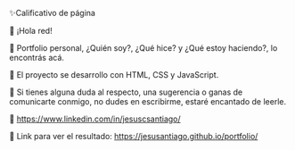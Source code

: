 ✨Calificativo de página

👋 ¡Hola red!

💼 Portfolio personal, ¿Quién soy?, ¿Qué hice? y ¿Qué estoy haciendo?, lo encontrás acá.

🔧 El proyecto se desarrollo con HTML, CSS y JavaScript.

📨 Si tienes alguna duda al respecto, una sugerencia o ganas de comunicarte conmigo, no dudes en escribirme, estaré encantado de leerle.

📲 https://www.linkedin.com/in/jesuscsantiago/

📂 Link para ver el resultado: https://jesusantiago.github.io/portfolio/
